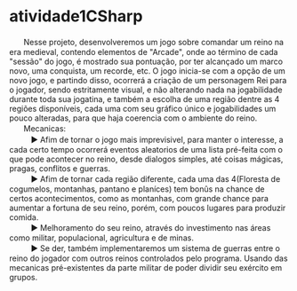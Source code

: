 # atividade1CSharp
ㅤㅤNesse projeto, desenvolveremos um jogo sobre comandar um reino na era medieval, contendo elementos de "Arcade", onde ao término de cada "sessão" do jogo, é mostrado sua pontuação, por ter alcançado um marco novo, uma conquista, um recorde, etc.
O jogo inicia-se com a opção de um novo jogo, e partindo disso, ocorrerá a criação de um personagem Rei para o jogador, sendo estritamente visual, e não alterando nada na jogabilidade durante toda sua jogatina, e também a escolha de uma região dentre as 4 regiões disponíveis, cada uma com seu gráfico único e jogabilidades um pouco alteradas, para que haja coerencia com o ambiente do reino. <br/>
ㅤㅤMecanicas:<br/>
ㅤㅤㅤ► Afim de tornar o jogo mais imprevisivel, para manter o interesse, a cada certo tempo ocorrerá eventos aleatorios de uma lista pré-feita com o que pode acontecer no reino, desde dialogos simples, até coisas mágicas, pragas, conflitos e guerras. <br/>
ㅤㅤㅤ► Afim de tornar cada região diferente, cada uma das 4(Floresta de cogumelos, montanhas, pantano e planíces) tem bonûs na chance de certos acontecimentos, como as montanhas, com grande chance para aumentar a fortuna de seu reino, porém, com poucos lugares para produzir comida. <br/>
ㅤㅤㅤ► Melhoramento do seu reino, através do investimento nas áreas como militar, populacional, agricultura e de minas. <br/>
ㅤㅤㅤ► Se der, também implementaremos um sistema de guerras entre o reino do jogador com outros reinos controlados pelo programa. Usando das mecanicas pré-existentes da parte militar de poder dividir seu exército em grupos.
